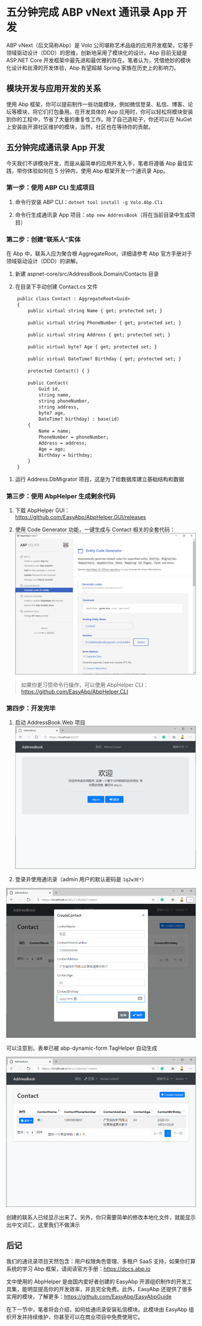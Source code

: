 # 五分钟完成 ABP vNext 通讯录 App 开发

ABP vNext（后文简称Abp）是 Volo 公司堪称艺术品级的应用开发框架，它基于领域驱动设计（DDD）的思维，创新地采用了模块化的设计。Abp 目前无疑是 ASP.NET Core 开发框架中最先进和最优雅的存在。笔者认为，凭借绝妙的模块化设计和丝滑的开发体验，Abp 有望超越 Spring 家族在历史上的影响力。

## 模块开发与应用开发的关系

使用 Abp 框架，你可以提前制作一些功能模块，例如微信登录、私信、博客、论坛等模块，将它们打包备用。在开发具体的 App 应用时，你可以轻松将模块安装到你的工程中，节省了大量的重复性工作。除了自己造轮子，你还可以在 NuGet 上安装由开源社区维护的模块，当然，社区也在等待你的贡献。

## 五分钟完成通讯录 App 开发

今天我们不讲模块开发，而是从最简单的应用开发入手，笔者将遵循 Abp 最佳实践，带你体验如何在 5 分钟内，使用 Abp 框架开发一个通讯录 App。

### 第一步：使用 ABP CLI 生成项目

1. 命令行安装 ABP CLI：`dotnet tool install -g Volo.Abp.Cli`

1. 命令行生成通讯录 App 项目：`abp new AddressBook`（将在当前目录中生成项目）

### 第二步：创建“联系人”实体

在 Abp 中，联系人应为聚合根 AggregateRoot，详细请参考 Abp 官方手册对于领域驱动设计（DDD）的讲解。

1. 新建 aspnet-core/src/AddressBook.Domain/Contacts 目录

1. 在目录下手动创建 Contact.cs 文件

```
    public class Contact : AggregateRoot<Guid>
    {
        public virtual string Name { get; protected set; }
        
        public virtual string PhoneNumber { get; protected set; }
        
        public virtual string Address { get; protected set; }
        
        public virtual byte? Age { get; protected set; }
        
        public virtual DateTime? Birthday { get; protected set; }
        
        protected Contact() { }

        public Contact(
            Guid id,
            string name,
            string phoneNumber,
            string address,
            byte? age,
            DateTime? birthday) : base(id)
        {
            Name = name;
            PhoneNumber = phoneNumber;
            Address = address;
            Age = age;
            Birthday = birthday;
        }
    }
```

1. 运行 Address.DbMigrator 项目，这是为了给数据库建立基础结构和数据

### 第三步：使用 AbpHelper 生成剩余代码

1. 下载 AbpHelper GUI：https://github.com/EasyAbp/AbpHelper.GUI/releases

1. 使用 Code Generator 功能，一键生成与 Contact 相关的全套代码：
![EntityCodeGenerator](images/EntityCodeGenerator.png)

> 如果你更习惯命令行操作，可以使用 AbpHelper CLI：https://github.com/EasyAbp/AbpHelper.CLI

### 第四步：开发完毕

1. 启动 AddressBook.Web 项目
![HomePage](images/HomePage.png)

1. 登录并使用通讯录（admin 用户的默认密码是 `1q2w3E*`）

![CreateContact](images/CreateContact.png)

可以注意到，表单已被 abp-dynamic-form TagHelper 自动生成

![ContactList](images/ContactList.png)

创建的联系人已经显示出来了。另外，你只需要简单的修改本地化文件，就能显示出中文词汇，这里我们不做演示

## 后记

我们的通讯录项目天然包含：用户权限角色管理、多租户 SaaS 支持，如果你打算系统的学习 Abp 框架，请阅读官方手册：https://docs.abp.io

文中使用的 AbpHelper 是由国内爱好者创建的 EasyAbp 开源组织制作的开发工具集，能明显提高你的开发效率，并且完全免费。此外，EasyAbp 还提供了很多实用的模块，了解更多：https://github.com/EasyAbp/EasyAbpGuide

在下一节中，笔者将会介绍，如何给通讯录安装私信模块。此模块由 EasyAbp 组织开发并持续维护，你甚至可以在商业项目中免费使用它。